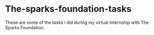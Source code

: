 # The-sparks-foundation-tasks
These are some of the tasks i did during my virtual internship with The Sparks Foundation.
